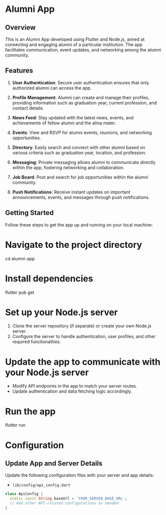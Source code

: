 # Alumni App

## Overview

This is an Alumni App developed using Flutter and Node.js, aimed at connecting and engaging alumni of a particular institution. The app facilitates communication, event updates, and networking among the alumni community.

## Features

1. **User Authentication**: Secure user authentication ensures that only authorized alumni can access the app.

2. **Profile Management**: Alumni can create and manage their profiles, providing information such as graduation year, current profession, and contact details.

3. **News Feed**: Stay updated with the latest news, events, and achievements of fellow alumni and the alma mater.

4. **Events**: View and RSVP for alumni events, reunions, and networking opportunities.

5. **Directory**: Easily search and connect with other alumni based on various criteria such as graduation year, location, and profession.

6. **Messaging**: Private messaging allows alumni to communicate directly within the app, fostering networking and collaboration.

7. **Job Board**: Post and search for job opportunities within the alumni community.

8. **Push Notifications**: Receive instant updates on important announcements, events, and messages through push notifications.

## Getting Started

Follow these steps to get the app up and running on your local machine:

# Navigate to the project directory
cd alumni-app

# Install dependencies
flutter pub get

# Set up your Node.js server
1. Clone the server repository (if separate) or create your own Node.js server.
2. Configure the server to handle authentication, user profiles, and other required functionalities.

# Update the app to communicate with your Node.js server
- Modify API endpoints in the app to match your server routes.
- Update authentication and data fetching logic accordingly.

# Run the app
flutter run

# Configuration

## Update App and Server Details

Update the following configuration files with your server and app details:

- `lib/config/api_config.dart`

```dart
class ApiConfig {
  static const String baseUrl = 'YOUR_SERVER_BASE_URL';
  // Add other API-related configurations as needed
}

